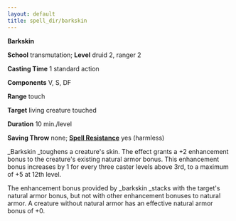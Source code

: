```yaml
---
layout: default
title: spell_dir/barkskin
---
```

 **Barkskin**

**School** transmutation; **Level** druid 2, ranger 2

**Casting Time** 1 standard action

**Components** V, S, DF

**Range** touch

**Target** living creature touched

**Duration** 10 min./level

**Saving Throw** none; **[Spell Resistance](../glossary#_spell-resistance)** yes (harmless)

_Barkskin _toughens a creature's skin. The effect grants a +2 enhancement bonus to the creature's existing natural armor bonus. This enhancement bonus increases by 1 for every three caster levels above 3rd, to a maximum of +5 at 12th level.

The enhancement bonus provided by _barkskin _stacks with the target's natural armor bonus, but not with other enhancement bonuses to natural armor. A creature without natural armor has an effective natural armor bonus of +0.


